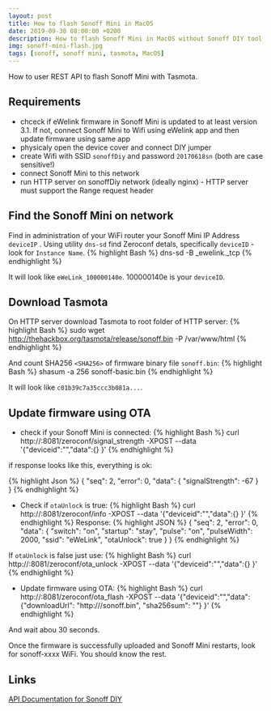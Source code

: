 ```yaml
---
layout: post
title: How to flash Sonoff Mini in MacOS
date: 2019-09-30 08:00:00 +0200
description: How to flash Sonoff Mini in MacOS without Sonoff DIY tool and without soldering
img: sonoff-mini-flash.jpg
tags: [sonoff, sonoff mini, tasmota, MacOS]
---
```


How to user REST API to flash Sonoff Mini with Tasmota.

## Requirements
* chceck if eWelink firmware in Sonoff Mini is updated to at least version 3.1. If not, connect Sonoff Mini to Wifi using eWelink app and then update firmware using same app
* physicaly open the device cover and connect DIY jumper
* create Wifi with SSID `sonoffDiy` and password `20170618sn` (both are case sensitive!)
* connect Sonoff Mini to this network
* run HTTP server on sonoffDiy network (ideally nginx) - HTTP server must support the Range request header

## Find the Sonoff Mini on network
Find in administration of your WiFi router your Sonoff Mini IP Address `deviceIP` . Using utility `dns-sd` find Zeroconf detals, specifically `deviceID` - look for `Instance Name`.
{% highlight Bash %}
dns-sd -B _ewelink._tcp
{% endhighlight %}

It will look like `eWeLink_100000140e`. 100000140e is your `deviceID`.

## Download Tasmota

On HTTP server download Tasmota to root folder of HTTP server:
{% highlight Bash %}
sudo wget http://thehackbox.org/tasmota/release/sonoff.bin -P /var/www/html
{% endhighlight %}

And count SHA256 `<SHA256>` of firmware binary file `sonoff.bin`:
{% highlight Bash %}
shasum -a 256 sonoff-basic.bin
{% endhighlight %}

It will look like `c01b39c7a35ccc3b081a...`.

## Update firmware using OTA

* check if your Sonoff Mini is connected:
{% highlight Bash %}
curl http://<deviceIP>:8081/zeroconf/signal_strength -XPOST --data '{"deviceid":"<deviceID>","data":{} }'
{% endhighlight %}

if response looks like this, everything is ok:

{% highlight Json %}
{ 
    "seq": 2, 
    "error": 0, 
    "data": { 
      "signalStrength": -67 
    } 
 }
{% endhighlight %}

* Check if `otaUnlock` is true:
{% highlight Bash %}
curl http://<deviceIP>:8081/zeroconf/info -XPOST --data '{"deviceid":"<deviceID>","data":{} }'
{% endhighlight %}
Response:
{% highlight JSON %}
{ 
	"seq": 2, 
	"error": 0,
	"data": {
	"switch": "on",
	"startup": "stay",
	"pulse": "on",
	"pulseWidth": 2000,
	"ssid": "eWeLink",
	"otaUnlock": true
	}
 }
{% endhighlight %}

If `otaUnlock` is false just use:
{% highlight Bash %}
curl http://<deviceIP>:8081/zeroconf/ota_unlock -XPOST --data '{"deviceid":"<deviceID>","data":{} }'
{% endhighlight %}

* Update firmware using OTA:
{% highlight Bash %}
curl http://<deviceIP>:8081/zeroconf/ota_flash -XPOST --data '{"deviceid":"<deviceID>","data":{"downloadUrl": "http://<HTTPserverIP>/sonoff.bin", "sha256sum": "<SHA256>"} }'
{% endhighlight %}

And wait abou 30 seconds.

Once the firmware is successfully uploaded and Sonoff Mini restarts, look for sonoff-xxxx WiFi. You should know the rest.

## Links
[API Documentation for Sonoff DIY](https://github.com/itead/Sonoff_Devices_DIY_Tools/blob/master/SONOFF%20DIY%20MODE%20Protocol%20Doc%20v1.4.md)
